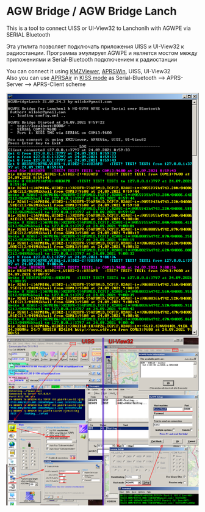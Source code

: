 # AGW Bridge / AGW Bridge Lanch

This is a tool
to connect UISS or UI-View32 to Lanchonlh 
with AGWPE via SERIAL Bluetooth

Эта утилита позволяет подключать приложения
UISS и UI-View32 к радиостанции. Программа
эмулирует AGWPE и является мостом между
приложениями и Serial-Bluetooth подключением
к радиостанции

You can connect it using [KMZViewer](https://github.com/dkxce/KMZViewer), [APRSWin](https://github.com/dkxce/APRSWin), UISS, UI-View32    
Also you can use [APRSAir](https://github.com/dkxce/APRSAIR) in [KISS mode](https://github.com/dkxce/APRSAIR/blob/main/BIN/APRSAIR_Run_KISS_SERIAL.cmd) as Serial-Bluetooth --> APRS-Server --> APRS-Client scheme

<img src="window.png"/>    
<img src="Setup.png"/>
